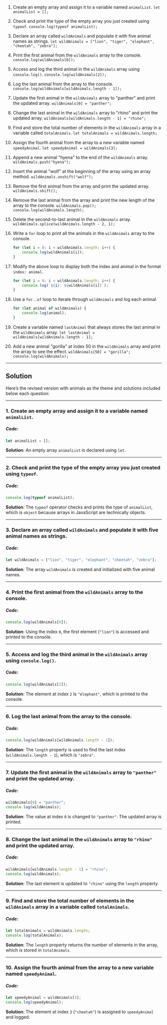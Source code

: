 1. Create an empty array and assign it to a variable named `animalList`.
	`let animalList = [];`

2. Check and print the type of the empty array you just created using `typeof`.
	`console.log(typeof animalList);`

3. Declare an array called `wildAnimals` and populate it with five animal names as strings.
	`let wildAnimals = ["lion", "tiger", "elephant", "cheetah", "zebra"];`

4. Print the first animal from the `wildAnimals` array to the console.
	`console.log(wildAnimals[0]);`

5. Access and log the third animal in the `wildAnimals` array using `console.log()`.
	`console.log(wildAnimals[2]);`

6. Log the last animal from the array to the console.
	`console.log(wildAnimals[wildAnimals.length - 1]);`

7. Update the first animal in the `wildAnimals` array to "panther" and print the updated array.
	`wildAnimals[0] = "panther";`

8. Change the last animal in the `wildAnimals` array to "rhino" and print the updated array.
	`wildAnimals[wildAnimals.length - 1] = "rhino";`

9. Find and store the total number of elements in the `wildAnimals` array in a variable called `totalAnimals`.
	`let totalAnimals = wildAnimals.length;`

10. Assign the fourth animal from the array to a new variable named `speedyAnimal`.
	`let speedyAnimal = wildAnimals[3];`

11. Append a new animal "hyena" to the end of the `wildAnimals` array.
	`wildAnimals.push("hyena");`

12. Insert the animal "wolf" at the beginning of the array using an array method.
	`wildAnimals.unshift("wolf");`

13. Remove the first animal from the array and print the updated array.
	`wildAnimals.shift();`

14. Remove the last animal from the array and print the new length of the array to the console.
	`wildAnimals.pop();`
	`console.log(wildAnimals.length);`

15. Delete the second-to-last animal in the `wildAnimals` array.
	`wildAnimals.splice(wildAnimals.length - 2, 1);`

16. Write a `for` loop to print all the animals in the `wildAnimals` array to the console.
	```js
	for (let i = 0; i < wildAnimals.length; i++) {
	    console.log(wildAnimals[i]);
	}
	```

17. Modify the above loop to display both the index and animal in the format `index: animal`.
	```js
	for (let i = 0; i < wildAnimals.length; i++) {
	    console.log(`${i}: ${wildAnimals[i]}`);
	}
	```

18. Use a `for..of` loop to iterate through `wildAnimals` and log each animal.
	```js
	for (let animal of wildAnimals) {
	    console.log(animal);
	}
	```

19. Create a variable named `lastAnimal` that always stores the last animal in the `wildAnimals` array.
	`let lastAnimal = wildAnimals[wildAnimals.length - 1];`

20. Add a new animal "gorilla" at index 50 in the `wildAnimals` array and print the array to see the effect.
	`wildAnimals[50] = "gorilla";`
	`console.log(wildAnimals);`

***
## Solution
Here’s the revised version with animals as the theme and solutions included below each question:
***
### 1. Create an empty array and assign it to a variable named `animalList`.
##### Code:
```js
let animalList = [];
```

**Solution**: An empty array `animalList` is declared using `let`.
***
### 2. Check and print the type of the empty array you just created using `typeof`.

##### Code:
```js
console.log(typeof animalList);
```

**Solution**: The `typeof` operator checks and prints the type of `animalList`, which is `object` because arrays in JavaScript are technically objects.
***
### 3. Declare an array called `wildAnimals` and populate it with five animal names as strings.

##### Code:
```js
let wildAnimals = ["lion", "tiger", "elephant", "cheetah", "zebra"];
```

**Solution**: The array `wildAnimals` is created and initialized with five animal names.
***
### 4. Print the first animal from the `wildAnimals` array to the console.

##### Code:
```js
console.log(wildAnimals[0]);
```

**Solution**: Using the index `0`, the first element (`"lion"`) is accessed and printed to the console.
***
### 5. Access and log the third animal in the `wildAnimals` array using `console.log()`.

##### Code:
```js
console.log(wildAnimals[2]);
```

**Solution**: The element at index `2` is `"elephant"`, which is printed to the console.
***
### 6. Log the last animal from the array to the console.

##### Code:
```js
console.log(wildAnimals[wildAnimals.length - 1]);
```

**Solution**: The `length` property is used to find the last index (`wildAnimals.length - 1`), which is `"zebra"`.
***

### 7. Update the first animal in the `wildAnimals` array to `"panther"` and print the updated array.

##### Code:
```js
wildAnimals[0] = "panther";
console.log(wildAnimals);
```

**Solution**: The value at index `0` is changed to `"panther"`. The updated array is printed.
***
### 8. Change the last animal in the `wildAnimals` array to `"rhino"` and print the updated array.

##### Code:
```js
wildAnimals[wildAnimals.length - 1] = "rhino";
console.log(wildAnimals);
```

**Solution**: The last element is updated to `"rhino"` using the `length` property.
***
### 9. Find and store the total number of elements in the `wildAnimals` array in a variable called `totalAnimals`.

##### Code:
```js
let totalAnimals = wildAnimals.length;
console.log(totalAnimals);
```

**Solution**: The `length` property returns the number of elements in the array, which is stored in `totalAnimals`.
***
### 10. Assign the fourth animal from the array to a new variable named `speedyAnimal`.

##### Code:
```js
let speedyAnimal = wildAnimals[3];
console.log(speedyAnimal);
```

**Solution**: The element at index `3` (`"cheetah"`) is assigned to `speedyAnimal` and logged.